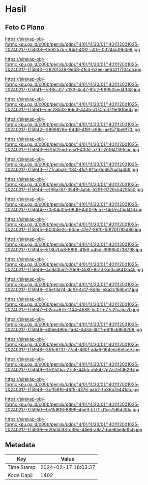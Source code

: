 # Hasil

## Foto C Plano

https://sirekap-obj-formc.kpu.go.id/c00b/pemilu/pdpr/14/01/11/20/01/1401112001025-20240217-175938--ffe8257b-c94d-4f92-a01e-0324b5f9b0e9.jpg

https://sirekap-obj-formc.kpu.go.id/c00b/pemilu/pdpr/14/01/11/20/01/1401112001025-20240217-175940--29201539-9e48-4fc4-b2ee-ae64217104ca.jpg

https://sirekap-obj-formc.kpu.go.id/c00b/pemilu/pdpr/14/01/11/20/01/1401112001025-20240217-175941--7ef8cc07-c133-4c47-8fc2-969505ed4348.jpg

https://sirekap-obj-formc.kpu.go.id/c00b/pemilu/pdpr/14/01/11/20/01/1401112001025-20240217-175941--cec28503-96c3-44db-a174-c37f1e181be4.jpg

https://sirekap-obj-formc.kpu.go.id/c00b/pemilu/pdpr/14/01/11/20/01/1401112001025-20240217-175942--2869826e-64d9-4f91-a98c-aef571be9f73.jpg

https://sirekap-obj-formc.kpu.go.id/c00b/pemilu/pdpr/14/01/11/20/01/1401112001025-20240217-175943--670d25bd-eaa1-430d-a7fb-2ef64139feac.jpg

https://sirekap-obj-formc.kpu.go.id/c00b/pemilu/pdpr/14/01/11/20/01/1401112001025-20240217-175943--777cabc6-1f34-4fcf-9f1a-0c667ba0a468.jpg

https://sirekap-obj-formc.kpu.go.id/c00b/pemilu/pdpr/14/01/11/20/01/1401112001025-20240217-175944--e169a787-3548-4abb-b291-9720c5429550.jpg

https://sirekap-obj-formc.kpu.go.id/c00b/pemilu/pdpr/14/01/11/20/01/1401112001025-20240217-175944--70e04d05-08d9-4df0-9cb7-14d7ec0bd416.jpg

https://sirekap-obj-formc.kpu.go.id/c00b/pemilu/pdpr/14/01/11/20/01/1401112001025-20240217-175945--800b5e2c-60ce-47e7-86f0-50f70f785d86.jpg

https://sirekap-obj-formc.kpu.go.id/c00b/pemilu/pdpr/14/01/11/20/01/1401112001025-20240217-175945--518b7bb8-880f-4156-a45d-699650738798.jpg

https://sirekap-obj-formc.kpu.go.id/c00b/pemilu/pdpr/14/01/11/20/01/1401112001025-20240217-175946--4c9a0b52-70e9-4580-9c10-3d0aa8413a45.jpg

https://sirekap-obj-formc.kpu.go.id/c00b/pemilu/pdpr/14/01/11/20/01/1401112001025-20240217-175946--25ef3d74-dcf0-4c17-8d3e-e8a2c156be17.jpg

https://sirekap-obj-formc.kpu.go.id/c00b/pemilu/pdpr/14/01/11/20/01/1401112001025-20240217-175947--02aca67e-1144-4688-bc0f-e77c2fca5a7b.jpg

https://sirekap-obj-formc.kpu.go.id/c00b/pemilu/pdpr/14/01/11/20/01/1401112001025-20240217-175948--d06e499b-fa64-4d3d-801f-e6f8cb959209.jpg

https://sirekap-obj-formc.kpu.go.id/c00b/pemilu/pdpr/14/01/11/20/01/1401112001025-20240217-175948--351c6737-77a4-460f-ada6-164edc6efcee.jpg

https://sirekap-obj-formc.kpu.go.id/c00b/pemilu/pdpr/14/01/11/20/01/1401112001025-20240217-175949--17d152ba-27c5-4455-ab54-2e2ac1efd629.jpg

https://sirekap-obj-formc.kpu.go.id/c00b/pemilu/pdpr/14/01/11/20/01/1401112001025-20240217-175949--3cff5916-46f5-4376-aab2-fb36b7e441cb.jpg

https://sirekap-obj-formc.kpu.go.id/c00b/pemilu/pdpr/14/01/11/20/01/1401112001025-20240217-175950--0c1fd616-8899-45e9-bf71-d1ce756bb00a.jpg

https://sirekap-obj-formc.kpu.go.id/c00b/pemilu/pdpr/14/01/11/20/01/1401112001025-20240217-175939--e20d5033-c39d-44e6-a9a7-bde65edeffcb.jpg


## Metadata

| Key        | Value               |
| ---------- | ------------------- |
| Time Stamp | 2024-02-17 18:03:37 |
| Kode Dapil | 1402                |



